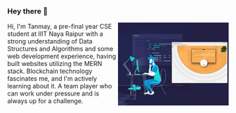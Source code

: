 ### Hey there 👋

<!--
**TanmayNikam/TanmayNikam** is a ✨ _special_ ✨ repository because its `README.md` (this file) appears on your GitHub profile.

Here are some ideas to get you started:

- 🔭 I’m currently working on ...
- 🌱 I’m currently learning ...
- 👯 I’m looking to collaborate on ...
- 🤔 I’m looking for help with ...
- 💬 Ask me about ...
- 📫 How to reach me: ...
- 😄 Pronouns: ...
- ⚡ Fun fact: ...
-->

<img src="https://github.com/TanmayNikam/TanmayNikam/blob/main/images/web_developer.gif" align ="right" width="50%">

<p align="left">  Hi, I'm Tanmay, a pre-final year CSE student at IIIT Naya Raipur with a strong understanding of Data Structures and Algorithms and some web development experience, having built websites utilizing the MERN stack. Blockchain technology fascinates me, and I'm actively learning about it. A team player who can work under pressure and is always up for a challenge.</p>

